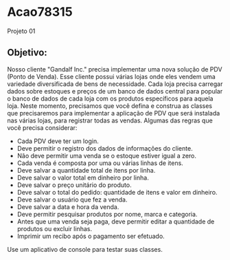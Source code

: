 # Acao78315
Projeto 01


## Objetivo: 
Nosso cliente "Gandalf Inc." precisa implementar uma nova solução de PDV (Ponto de Venda). 
Esse cliente possui várias lojas onde eles vendem uma variedade diversificada de bens de 
necessidade. 
Cada loja precisa carregar dados sobre estoques e preços de um banco de dados central para 
popular o banco de dados de cada loja com os produtos específicos para aquela loja. 
Neste momento, precisamos que você defina e construa as classes que precisaremos para 
implementar a aplicação de PDV que será instalada nas várias lojas, para registrar todas as 
vendas. 
Algumas das regras que você precisa considerar: 
- Cada PDV deve ter um login. 
- Deve permitir o registro dos dados de informações do cliente. 
- Não deve permitir uma venda se o estoque estiver igual a zero. 
- Cada venda é composta por uma ou várias linhas de itens. 
- Deve salvar a quantidade total de itens por linha. 
- Deve salvar o valor total em dinheiro por linha. 
- Deve salvar o preço unitário do produto. 
- Deve salvar o total do pedido: quantidade de itens e valor em dinheiro. 
- Deve salvar o usuário que fez a venda. 
- Deve salvar a data e hora da venda. 
- Deve permitir pesquisar produtos por nome, marca e categoria. 
- Antes que uma venda seja paga, deve permitir editar a quantidade de produtos ou 
excluir linhas. 
- Imprimir um recibo após o pagamento ser efetuado. 


Use um aplicativo de console para testar suas classes. 